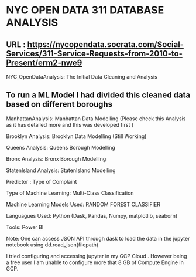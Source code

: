 # NYC OPEN DATA 311 DATABASE ANALYSIS
## URL :  https://nycopendata.socrata.com/Social-Services/311-Service-Requests-from-2010-to-Present/erm2-nwe9

NYC_OpenDataAnalysis: The Initial Data Cleaning and Analysis 

## To run a ML Model I had divided this cleaned data based on different boroughs

ManhattanAnalysis: Manhattan Data Modelling (Please check this Analysis as it has detailed more and this was developed first )

Brooklyn Analysis: Brooklyn Data Modelling (Still Working)

Queens Analysis: Queens Borough Modelling 

Bronx Analysis: Bronx Borough Modelling

StatenIsland Analysis: StatenIsland Modelling



Predictor : Type of Complaint

Type of Machine Learning: Multi-Class Classification


Machine Learning Models Used: RANDOM FOREST CLASSIFIER

Languagues Used: Python (Dask, Pandas, Numpy, matplotlib, seaborn)

Tools: Power BI 

Note: One can access JSON API through dask to load the data in the jupyter notebook using dd.read_json(filepath)

I tried configuring and accessing jupyter in my GCP Cloud . However being a free user I am unable to configure more that 8 GB of Compute Engine in GCP.
